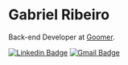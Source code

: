 # Gabriel Ribeiro

Back-end Developer at [Goomer](https://goomer.com.br/).

[![Linkedin Badge](https://img.shields.io/badge/-Gabriel%20Ribeiro-2777b5?style=flat-square&logo=Linkedin&logoColor=white&link=https://www.linkedin.com/in/ribeirogabx/)](https://www.linkedin.com/in/ribeirogabx/) 
[![Gmail Badge](https://img.shields.io/badge/-ribeirogab.workgmail.com-ac3d32?style=flat-square&logo=Gmail&logoColor=white&link=mailto:ribeirogab.workgmail.com)](mailto:ribeirogab.workgmail.com)
